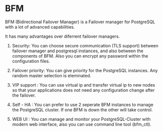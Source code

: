 # BFM

BFM (Bidirectional Failover Manager) is a Failover manager for PostgreSQL with a lot of advanced capabilities. 

It has many advantages over diferrent failover managers. 

1. Security: You can choose secure communication (TLS support) between failover manager and postgresql instances, and also between the components of BFM. Also you can encrypt any password within the configuration files.

2. Failover priority: You can give priority for the PostgreSQL instances. Any random master selection is eleminated.  

3. VIP support : You can use virtual ip and transfer virtual ip to new nodes so that your applications does not need any configuration change after the failover.  

4. Self - HA  : You can prefer to use 2 seperate BFM instances to manage the PostgreSQL cluster. If one BFM is down the other will take control.

5. WEB UI : You can manage and monitor your PostgreSQL-Cluster with modern web interface, also you can use command line tool (bfm_ctl).
